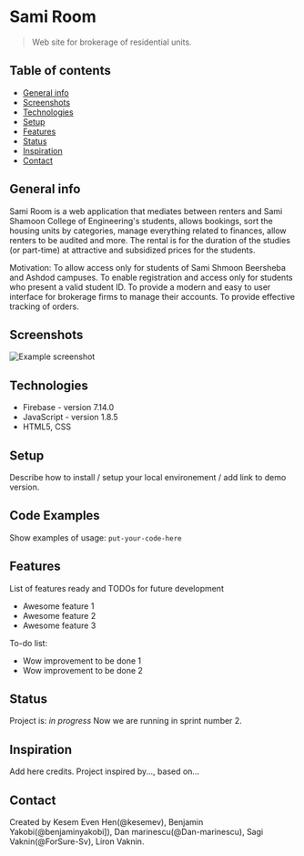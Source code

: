 # Sami Room
> Web site for brokerage of residential units.

## Table of contents
* [General info](#general-info)
* [Screenshots](#screenshots)
* [Technologies](#technologies)
* [Setup](#setup)
* [Features](#features)
* [Status](#status)
* [Inspiration](#inspiration)
* [Contact](#contact)

## General info
Sami Room is a web application that mediates between renters and Sami Shamoon College of Engineering's students, allows bookings, sort the housing units by categories, manage everything related to finances, allow renters to be audited and more.
The rental is for the duration of the studies (or part-time) at attractive and subsidized prices for the students.

Motivation:
To allow access only for students of Sami Shmoon Beersheba and Ashdod campuses.
To enable registration and access only for students who present a valid student ID.
To provide a modern and easy to user interface for brokerage firms to manage their accounts.
To provide effective tracking of orders.

## Screenshots
![Example screenshot](./img/screenshot.png)

## Technologies
* Firebase - version 7.14.0
* JavaScript - version 1.8.5
* HTML5, CSS

## Setup
Describe how to install / setup your local environement / add link to demo version.

## Code Examples
Show examples of usage:
`put-your-code-here`

## Features
List of features ready and TODOs for future development
* Awesome feature 1
* Awesome feature 2
* Awesome feature 3

To-do list:
* Wow improvement to be done 1
* Wow improvement to be done 2

## Status
Project is: _in progress_
Now we are running in sprint number 2.

## Inspiration
Add here credits. Project inspired by..., based on...

## Contact
Created by Kesem Even Hen(@kesemev), Benjamin Yakobi(@benjaminyakobi]), Dan marinescu(@Dan-marinescu), Sagi Vaknin(@ForSure-Sv), Liron Vaknin. 
